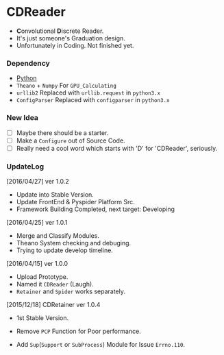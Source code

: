 # CDReader
+ **C**onvolutional **D**iscrete Reader.
+ It's just someone's Graduation design.
+ Unfortunately in Coding. Not finished yet.

### Dependency
+ [Python](http://www.python.org/)
+ `Theano` + `Numpy` For `GPU_Calculating`
+ `urllib2` Replaced with `urllib.request` in `python3.x`
+ `ConfigParser`  Replaced with `configparser` in `python3.x`

### New Idea
- [ ] Maybe there should be a starter.
- [ ] Make a `Configure` out of Source Code.
- [ ] Really need a cool word which starts with 'D' for 'CDReader', seriously.

### UpdateLog    
[2016/04/27] ver 1.0.2
+ Update into Stable Version.
+ Update FrontEnd & Pyspider Platform Src.
+ Framework Building Completed, next target: Developing

[2016/04/25] ver 1.0.1
+ Merge and Classify Modules.
+ Theano System checking and debuging.
+ Trying to update develop timeline.

[2016/04/15] ver 1.0.0
+ Upload Prototype.
+ Named it `CDReader` (Laugh).
+ `Retainer` and `Spider` works separately.

[2015/12/18] CDRetainer ver 1.0.4
+ 1st Stable Version.
- Remove `PCP` Function for Poor performance.
+ Add `Sup`(`Support` or `SubProcess`) Module for Issue `Errno.110`.

